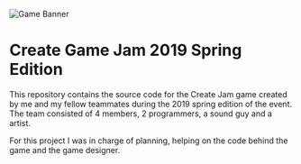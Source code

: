 ![Game Banner](https://img.itch.zone/aW1nLzE5NTgxODAucG5n/347x500/FJAqun.png)

# Create Game Jam 2019 Spring Edition

This repository contains the source code for the Create Jam game created by me and my fellow teammates during the 2019 spring edition of the event.
The team consisted of 4 members, 2 programmers, a sound guy and a artist. 

For this project I was in charge of planning, helping on the code behind the game and the game designer. 
